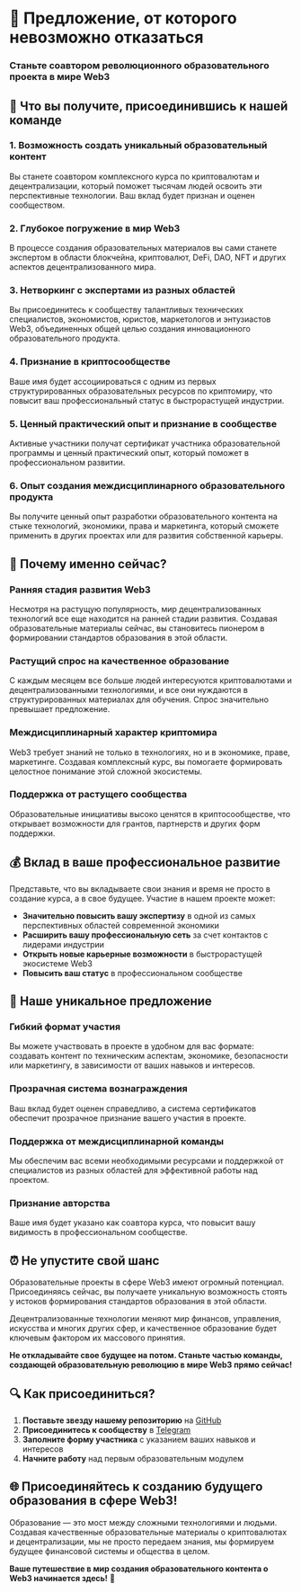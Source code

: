 # 🚀 Предложение, от которого невозможно отказаться

### Станьте соавтором революционного образовательного проекта в мире Web3

## 💎 Что вы получите, присоединившись к нашей команде

### 1. Возможность создать уникальный образовательный контент
Вы станете соавтором комплексного курса по криптовалютам и децентрализации, который поможет тысячам людей освоить эти перспективные технологии. Ваш вклад будет признан и оценен сообществом.

### 2. Глубокое погружение в мир Web3
В процессе создания образовательных материалов вы сами станете экспертом в области блокчейна, криптовалют, DeFi, DAO, NFT и других аспектов децентрализованного мира.

### 3. Нетворкинг с экспертами из разных областей
Вы присоединитесь к сообществу талантливых технических специалистов, экономистов, юристов, маркетологов и энтузиастов Web3, объединенных общей целью создания инновационного образовательного продукта.

### 4. Признание в криптосообществе
Ваше имя будет ассоциироваться с одним из первых структурированных образовательных ресурсов по криптомиру, что повысит ваш профессиональный статус в быстрорастущей индустрии.

### 5. Ценный практический опыт и признание в сообществе
Активные участники получат сертификат участника образовательной программы и ценный практический опыт, который поможет в профессиональном развитии.

### 6. Опыт создания междисциплинарного образовательного продукта
Вы получите ценный опыт разработки образовательного контента на стыке технологий, экономики, права и маркетинга, который сможете применить в других проектах или для развития собственной карьеры.

## 🌟 Почему именно сейчас?

### Ранняя стадия развития Web3
Несмотря на растущую популярность, мир децентрализованных технологий все еще находится на ранней стадии развития. Создавая образовательные материалы сейчас, вы становитесь пионером в формировании стандартов образования в этой области.

### Растущий спрос на качественное образование
С каждым месяцем все больше людей интересуются криптовалютами и децентрализованными технологиями, и все они нуждаются в структурированных материалах для обучения. Спрос значительно превышает предложение.

### Междисциплинарный характер криптомира
Web3 требует знаний не только в технологиях, но и в экономике, праве, маркетинге. Создавая комплексный курс, вы помогаете формировать целостное понимание этой сложной экосистемы.

### Поддержка от растущего сообщества
Образовательные инициативы высоко ценятся в криптосообществе, что открывает возможности для грантов, партнерств и других форм поддержки.

## 💰 Вклад в ваше профессиональное развитие

Представьте, что вы вкладываете свои знания и время не просто в создание курса, а в свое будущее. Участие в нашем проекте может:

- **Значительно повысить вашу экспертизу** в одной из самых перспективных областей современной экономики
- **Расширить вашу профессиональную сеть** за счет контактов с лидерами индустрии
- **Открыть новые карьерные возможности** в быстрорастущей экосистеме Web3
- **Повысить ваш статус** в профессиональном сообществе

## 🤝 Наше уникальное предложение

### Гибкий формат участия
Вы можете участвовать в проекте в удобном для вас формате: создавать контент по техническим аспектам, экономике, безопасности или маркетингу, в зависимости от ваших навыков и интересов.

### Прозрачная система вознаграждения
Ваш вклад будет оценен справедливо, а система сертификатов обеспечит прозрачное признание вашего участия в проекте.

### Поддержка от междисциплинарной команды
Мы обеспечим вас всеми необходимыми ресурсами и поддержкой от специалистов из разных областей для эффективной работы над проектом.

### Признание авторства
Ваше имя будет указано как соавтора курса, что повысит вашу видимость в профессиональном сообществе.

## ⏰ Не упустите свой шанс

Образовательные проекты в сфере Web3 имеют огромный потенциал. Присоединяясь сейчас, вы получаете уникальную возможность стоять у истоков формирования стандартов образования в этой области.

Децентрализованные технологии меняют мир финансов, управления, искусства и многих других сфер, и качественное образование будет ключевым фактором их массового принятия.

**Не откладывайте свое будущее на потом. Станьте частью команды, создающей образовательную революцию в мире Web3 прямо сейчас!**

## 🔍 Как присоединиться?

1. **Поставьте звезду нашему репозиторию** на [GitHub](https://github.com/LNDMN/AI_CRYPTO_STARTUP)
2. **Присоединитесь к сообществу** в [Telegram](https://t.me/AI_CRYPTO_STARTUP)
3. **Заполните форму участника** с указанием ваших навыков и интересов
4. **Начните работу** над первым образовательным модулем

## 🌐 Присоединяйтесь к созданию будущего образования в сфере Web3!

Образование — это мост между сложными технологиями и людьми. Создавая качественные образовательные материалы о криптовалютах и децентрализации, мы не просто передаем знания, мы формируем будущее финансовой системы и общества в целом.

**Ваше путешествие в мир создания образовательного контента о Web3 начинается здесь!** 🚀 